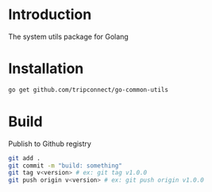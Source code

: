 # Introduction
The system utils package for Golang  

# Installation
```sh
go get github.com/tripconnect/go-common-utils
```

# Build
Publish to Github registry
```sh
git add .
git commit -m "build: something"
git tag v<version> # ex: git tag v1.0.0
git push origin v<version> # ex: git push origin v1.0.0
```
